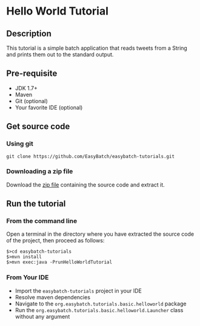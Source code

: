 # Hello World Tutorial

## Description

This tutorial is a simple batch application that reads tweets from a String and prints them out to the standard output.

## Pre-requisite

* JDK 1.7+
* Maven
* Git (optional)
* Your favorite IDE (optional)

## Get source code

### Using git

`git clone https://github.com/EasyBatch/easybatch-tutorials.git`

### Downloading a zip file

Download the [zip file](https://github.com/EasyBatch/easybatch-tutorials/archive/master.zip) containing the source code and extract it.

## Run the tutorial

### From the command line

Open a terminal in the directory where you have extracted the source code of the project, then proceed as follows:

```
$>cd easybatch-tutorials
$>mvn install
$>mvn exec:java -PrunHelloWorldTutorial
```

### From Your IDE

* Import the `easybatch-tutorials` project in your IDE
* Resolve maven dependencies
* Navigate to the `org.easybatch.tutorials.basic.helloworld` package
* Run the `org.easybatch.tutorials.basic.helloworld.Launcher` class without any argument
